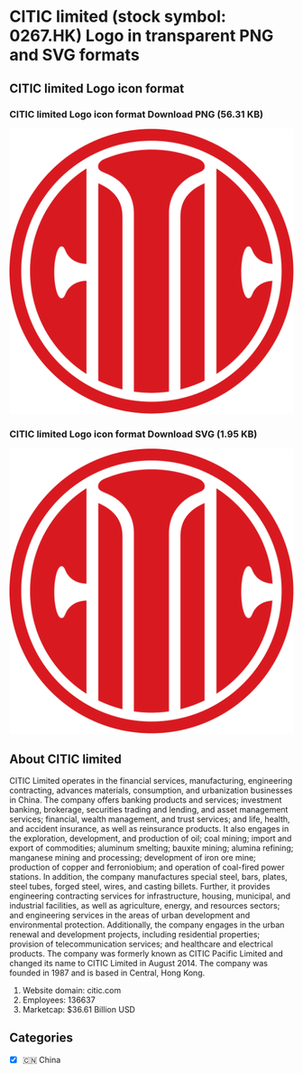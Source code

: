 # CITIC limited (stock symbol: 0267.HK) Logo in transparent PNG and SVG formats

## CITIC limited Logo icon format

### CITIC limited Logo icon format Download PNG (56.31 KB)

![CITIC limited Logo icon format Download PNG (56.31 KB)](/img/orig/0267.HK-1d9ecdc9.png)

### CITIC limited Logo icon format Download SVG (1.95 KB)

![CITIC limited Logo icon format Download SVG (1.95 KB)](/img/orig/0267.HK-976932af.svg)

## About CITIC limited

CITIC Limited operates in the financial services, manufacturing, engineering contracting, advances materials, consumption, and urbanization businesses in China. The company offers banking products and services; investment banking, brokerage, securities trading and lending, and asset management services; financial, wealth management, and trust services; and life, health, and accident insurance, as well as reinsurance products. It also engages in the exploration, development, and production of oil; coal mining; import and export of commodities; aluminum smelting; bauxite mining; alumina refining; manganese mining and processing; development of iron ore mine; production of copper and ferroniobium; and operation of coal-fired power stations. In addition, the company manufactures special steel, bars, plates, steel tubes, forged steel, wires, and casting billets. Further, it provides engineering contracting services for infrastructure, housing, municipal, and industrial facilities, as well as agriculture, energy, and resources sectors; and engineering services in the areas of urban development and environmental protection. Additionally, the company engages in the urban renewal and development projects, including residential properties; provision of telecommunication services; and healthcare and electrical products. The company was formerly known as CITIC Pacific Limited and changed its name to CITIC Limited in August 2014. The company was founded in 1987 and is based in Central, Hong Kong.

1. Website domain: citic.com
2. Employees: 136637
3. Marketcap: $36.61 Billion USD


## Categories
- [x] 🇨🇳 China
